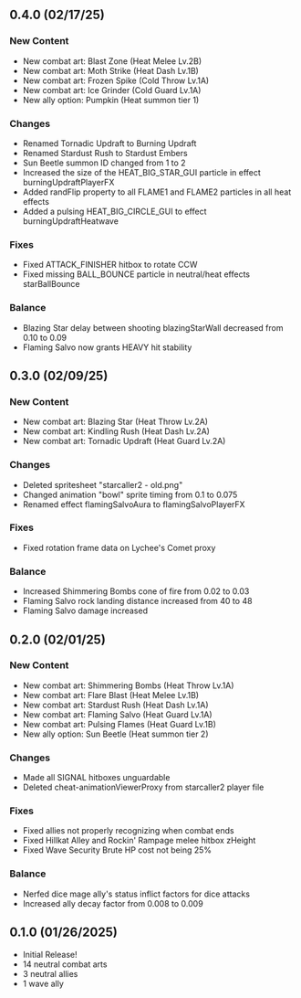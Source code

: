 ## 0.4.0 (02/17/25)
### New Content
- New combat art: Blast Zone (Heat Melee Lv.2B)
- New combat art: Moth Strike (Heat Dash Lv.1B)
- New combat art: Frozen Spike (Cold Throw Lv.1A)
- New combat art: Ice Grinder (Cold Guard Lv.1A)
- New ally option: Pumpkin (Heat summon tier 1)
### Changes
- Renamed Tornadic Updraft to Burning Updraft
- Renamed Stardust Rush to Stardust Embers
- Sun Beetle summon ID changed from 1 to 2
- Increased the size of the HEAT_BIG_STAR_GUI particle in effect burningUpdraftPlayerFX
- Added randFlip property to all FLAME1 and FLAME2 particles in all heat effects
- Added a pulsing HEAT_BIG_CIRCLE_GUI to effect burningUpdraftHeatwave
### Fixes
- Fixed ATTACK_FINISHER hitbox to rotate CCW
- Fixed missing BALL_BOUNCE particle in neutral/heat effects starBallBounce
### Balance
- Blazing Star delay between shooting blazingStarWall decreased from 0.10 to 0.09
- Flaming Salvo now grants HEAVY hit stability

## 0.3.0 (02/09/25)
### New Content
- New combat art: Blazing Star (Heat Throw Lv.2A)
- New combat art: Kindling Rush (Heat Dash Lv.2A)
- New combat art: Tornadic Updraft (Heat Guard Lv.2A)
### Changes
- Deleted spritesheet "starcaller2 - old.png"
- Changed animation "bowl" sprite timing from 0.1 to 0.075
- Renamed effect flamingSalvoAura to flamingSalvoPlayerFX
### Fixes
- Fixed rotation frame data on Lychee's Comet proxy
### Balance
- Increased Shimmering Bombs cone of fire from 0.02 to 0.03
- Flaming Salvo rock landing distance increased from 40 to 48
- Flaming Salvo damage increased

## 0.2.0 (02/01/25)
### New Content
- New combat art: Shimmering Bombs (Heat Throw Lv.1A)
- New combat art: Flare Blast (Heat Melee Lv.1B)
- New combat art: Stardust Rush (Heat Dash Lv.1A)
- New combat art: Flaming Salvo (Heat Guard Lv.1A)
- New combat art: Pulsing Flames (Heat Guard Lv.1B)
- New ally option: Sun Beetle (Heat summon tier 2)
### Changes
- Made all SIGNAL hitboxes unguardable
- Deleted cheat-animationViewerProxy from starcaller2 player file
### Fixes
- Fixed allies not properly recognizing when combat ends
- Fixed Hillkat Alley and Rockin' Rampage melee hitbox zHeight
- Fixed Wave Security Brute HP cost not being 25%
### Balance
- Nerfed dice mage ally's status inflict factors for dice attacks
- Increased ally decay factor from 0.008 to 0.009

## 0.1.0 (01/26/2025)
- Initial Release!
- 14 neutral combat arts
- 3 neutral allies
- 1 wave ally